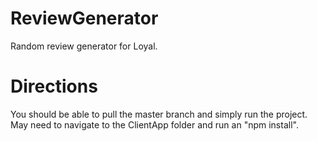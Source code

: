# ReviewGenerator

Random review generator for Loyal.

# Directions
You should be able to pull the master branch and simply run the project. May need to navigate to the ClientApp folder and run an "npm install". 
